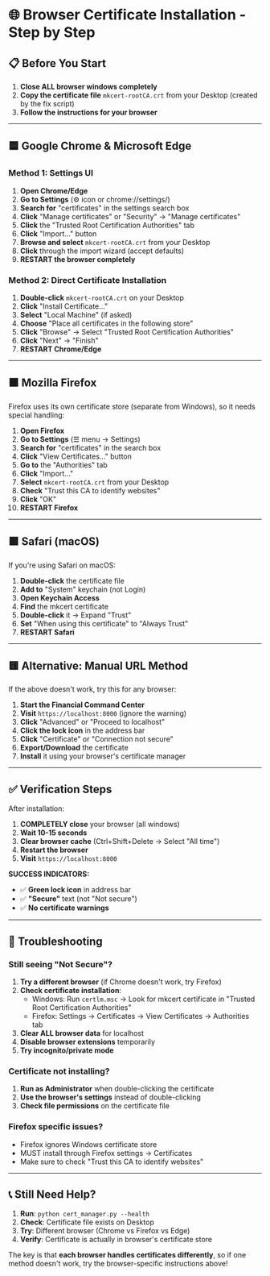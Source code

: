 # 🌐 Browser Certificate Installation - Step by Step

## 📋 Before You Start

1. **Close ALL browser windows completely**
2. **Copy the certificate file** `mkcert-rootCA.crt` from your Desktop (created by the fix script)
3. **Follow the instructions for your browser**

---

## 🟦 **Google Chrome & Microsoft Edge**

### Method 1: Settings UI
1. **Open Chrome/Edge**
2. **Go to Settings** (⚙️ icon or chrome://settings/)
3. **Search for** "certificates" in the settings search box
4. **Click** "Manage certificates" or "Security" → "Manage certificates"
5. **Click** the "Trusted Root Certification Authorities" tab
6. **Click** "Import..." button
7. **Browse and select** `mkcert-rootCA.crt` from your Desktop
8. **Click** through the import wizard (accept defaults)
9. **RESTART the browser completely**

### Method 2: Direct Certificate Installation
1. **Double-click** `mkcert-rootCA.crt` on your Desktop
2. **Click** "Install Certificate..."
3. **Select** "Local Machine" (if asked)
4. **Choose** "Place all certificates in the following store"
5. **Click** "Browse" → Select "Trusted Root Certification Authorities"
6. **Click** "Next" → "Finish"
7. **RESTART Chrome/Edge**

---

## 🟧 **Mozilla Firefox**

Firefox uses its own certificate store (separate from Windows), so it needs special handling:

1. **Open Firefox**
2. **Go to Settings** (☰ menu → Settings)
3. **Search for** "certificates" in the search box
4. **Click** "View Certificates..." button
5. **Go to** the "Authorities" tab
6. **Click** "Import..."
7. **Select** `mkcert-rootCA.crt` from your Desktop
8. **Check** "Trust this CA to identify websites"
9. **Click** "OK"
10. **RESTART Firefox**

---

## 🟪 **Safari (macOS)**

If you're using Safari on macOS:

1. **Double-click** the certificate file
2. **Add to** "System" keychain (not Login)
3. **Open Keychain Access**
4. **Find** the mkcert certificate
5. **Double-click** it → Expand "Trust"
6. **Set** "When using this certificate" to "Always Trust"
7. **RESTART Safari**

---

## 🟨 **Alternative: Manual URL Method**

If the above doesn't work, try this for any browser:

1. **Start the Financial Command Center**
2. **Visit** `https://localhost:8000` (ignore the warning)
3. **Click** "Advanced" or "Proceed to localhost"
4. **Click the lock icon** in the address bar
5. **Click** "Certificate" or "Connection not secure"
6. **Export/Download** the certificate
7. **Install** it using your browser's certificate manager

---

## ✅ **Verification Steps**

After installation:

1. **COMPLETELY close** your browser (all windows)
2. **Wait 10-15 seconds**
3. **Clear browser cache** (Ctrl+Shift+Delete → Select "All time")
4. **Restart the browser**
5. **Visit** `https://localhost:8000`

**SUCCESS INDICATORS:**
- ✅ **Green lock icon** in address bar
- ✅ **"Secure"** text (not "Not secure")
- ✅ **No certificate warnings**

---

## 🔧 **Troubleshooting**

### Still seeing "Not Secure"?

1. **Try a different browser** (if Chrome doesn't work, try Firefox)
2. **Check certificate installation**:
   - Windows: Run `certlm.msc` → Look for mkcert certificate in "Trusted Root Certification Authorities"
   - Firefox: Settings → Certificates → View Certificates → Authorities tab
3. **Clear ALL browser data** for localhost
4. **Disable browser extensions** temporarily
5. **Try incognito/private mode**

### Certificate not installing?

1. **Run as Administrator** when double-clicking the certificate
2. **Use the browser's settings** instead of double-clicking
3. **Check file permissions** on the certificate file

### Firefox specific issues?

- Firefox ignores Windows certificate store
- MUST install through Firefox settings → Certificates
- Make sure to check "Trust this CA to identify websites"

---

## 📞 **Still Need Help?**

1. **Run**: `python cert_manager.py --health`
2. **Check**: Certificate file exists on Desktop
3. **Try**: Different browser (Chrome vs Firefox vs Edge)
4. **Verify**: Certificate is actually in browser's certificate store

The key is that **each browser handles certificates differently**, so if one method doesn't work, try the browser-specific instructions above!